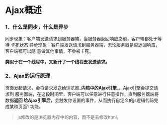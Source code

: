 # Ajax概述



### 1．什么是同步，什么是异步 

同步现象：客户端发送请求到服务器端，当服务器返回响应之前，客户端都处于等待 卡死状态 异步现象：客户端发送请求到服务器端，无论服务器是否返回响应，客户端都可以随 意做其他事情，不会被卡死。

**类似于在一个线程中，又新开了一个线程去发送请求。**

### 2．Ajax的运行原理 

页面发起请求，会将请求发送给浏览器_**内核中的Ajax引擎**_，Ajax引擎会提交请求到 服务器端，在这段时间里，客户端可以任意进行任意操作，直到服务器端将数据**返回 给Ajax引擎后**，会触发你设置的事件，从而执行自定义的js逻辑代码完成某种页面1 功能。

> js修改的是浏览器内存中的内容，而不是去修改html。



